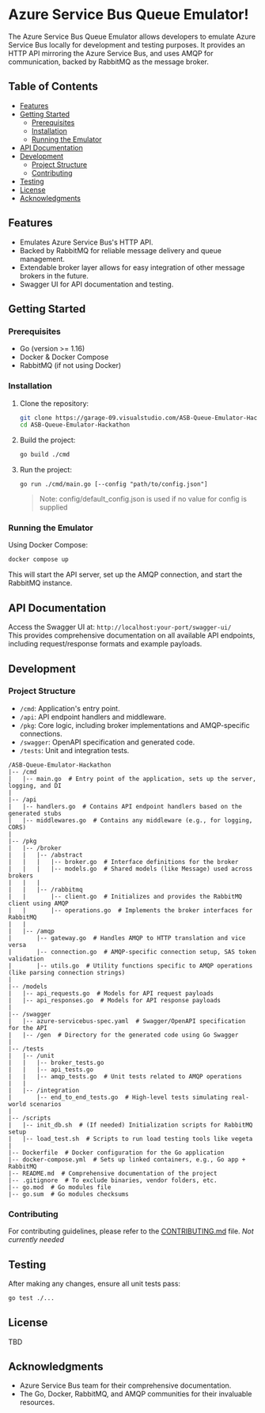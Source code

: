 # Azure Service Bus Queue Emulator!

The Azure Service Bus Queue Emulator allows developers to emulate Azure Service Bus locally for development and testing purposes. It provides an HTTP API mirroring the Azure Service Bus, and uses AMQP for communication, backed by RabbitMQ as the message broker.

## Table of Contents

- [Features](#features)
- [Getting Started](#getting-started)
  - [Prerequisites](#prerequisites)
  - [Installation](#installation)
  - [Running the Emulator](#running-the-emulator)
- [API Documentation](#api-documentation)
- [Development](#development)
  - [Project Structure](#project-structure)
  - [Contributing](#contributing)
- [Testing](#testing)
- [License](#license)
- [Acknowledgments](#acknowledgments)

## Features

- Emulates Azure Service Bus's HTTP API.
- Backed by RabbitMQ for reliable message delivery and queue management.
- Extendable broker layer allows for easy integration of other message brokers in the future.
- Swagger UI for API documentation and testing.

## Getting Started

### Prerequisites

- Go (version >= 1.16)
- Docker & Docker Compose
- RabbitMQ (if not using Docker)

### Installation

1. Clone the repository:

   ```bash
   git clone https://garage-09.visualstudio.com/ASB-Queue-Emulator-Hackathon/_git/ASB-Queue-Emulator-Hackathon
   cd ASB-Queue-Emulator-Hackathon
   ```

2. Build the project:

   ```bash
   go build ./cmd
   ```

3. Run the project:
    ```
    go run ./cmd/main.go [--config "path/to/config.json"]
    ```

    > Note: config/default_config.json is used if no value for config is supplied

### Running the Emulator

Using Docker Compose:

```bash
docker compose up
```

This will start the API server, set up the AMQP connection, and start the RabbitMQ instance.

## API Documentation

Access the Swagger UI at: `http://localhost:your-port/swagger-ui/`  
This provides comprehensive documentation on all available API endpoints, including request/response formats and example payloads.

## Development

### Project Structure

- `/cmd`: Application's entry point.
- `/api`: API endpoint handlers and middleware.
- `/pkg`: Core logic, including broker implementations and AMQP-specific connections.
- `/swagger`: OpenAPI specification and generated code.
- `/tests`: Unit and integration tests.

```
/ASB-Queue-Emulator-Hackathon
|-- /cmd
|   |-- main.go  # Entry point of the application, sets up the server, logging, and DI
|
|-- /api
|   |-- handlers.go  # Contains API endpoint handlers based on the generated stubs
|   |-- middlewares.go  # Contains any middleware (e.g., for logging, CORS)
|
|-- /pkg
|   |-- /broker
|   |   |-- /abstract
|   |   |   |-- broker.go  # Interface definitions for the broker
|   |   |   |-- models.go  # Shared models (like Message) used across brokers
|   |   |
|   |   |-- /rabbitmq
|   |       |-- client.go  # Initializes and provides the RabbitMQ client using AMQP
|   |       |-- operations.go  # Implements the broker interfaces for RabbitMQ
|   |
|   |-- /amqp
|       |-- gateway.go  # Handles AMQP to HTTP translation and vice versa
|       |-- connection.go  # AMQP-specific connection setup, SAS token validation
|       |-- utils.go  # Utility functions specific to AMQP operations (like parsing connection strings)
|
|-- /models
|   |-- api_requests.go  # Models for API request payloads
|   |-- api_responses.go  # Models for API response payloads
|
|-- /swagger
|   |-- azure-servicebus-spec.yaml  # Swagger/OpenAPI specification for the API
|   |-- /gen  # Directory for the generated code using Go Swagger
|
|-- /tests
|   |-- /unit
|   |   |-- broker_tests.go
|   |   |-- api_tests.go
|   |   |-- amqp_tests.go  # Unit tests related to AMQP operations
|   |
|   |-- /integration
|       |-- end_to_end_tests.go  # High-level tests simulating real-world scenarios
|
|-- /scripts
|   |-- init_db.sh  # (If needed) Initialization scripts for RabbitMQ setup
|   |-- load_test.sh  # Scripts to run load testing tools like vegeta
|
|-- Dockerfile  # Docker configuration for the Go application
|-- docker-compose.yml  # Sets up linked containers, e.g., Go app + RabbitMQ
|-- README.md  # Comprehensive documentation of the project
|-- .gitignore  # To exclude binaries, vendor folders, etc.
|-- go.mod  # Go modules file
|-- go.sum  # Go modules checksums

```

### Contributing

For contributing guidelines, please refer to the [CONTRIBUTING.md](./CONTRIBUTING.md) file. *Not currently needed*

## Testing

After making any changes, ensure all unit tests pass:

```bash
go test ./...
```

## License
TBD

## Acknowledgments

- Azure Service Bus team for their comprehensive documentation.
- The Go, Docker, RabbitMQ, and AMQP communities for their invaluable resources.